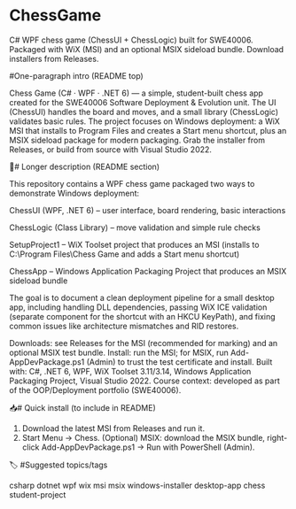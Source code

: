 # ChessGame
C# WPF chess game (ChessUI + ChessLogic) built for SWE40006. Packaged with WiX (MSI) and an optional MSIX sideload bundle. Download installers from Releases.

#One-paragraph intro (README top)

Chess Game (C# · WPF · .NET 6) — a simple, student-built chess app created for the SWE40006 Software Deployment & Evolution unit. The UI (ChessUI) handles the board and moves, and a small library (ChessLogic) validates basic rules. The project focuses on Windows deployment: a WiX MSI that installs to Program Files and creates a Start menu shortcut, plus an MSIX sideload package for modern packaging. Grab the installer from Releases, or build from source with Visual Studio 2022.

🧭# Longer description (README section)

This repository contains a WPF chess game packaged two ways to demonstrate Windows deployment:

ChessUI (WPF, .NET 6) – user interface, board rendering, basic interactions

ChessLogic (Class Library) – move validation and simple rule checks

SetupProject1 – WiX Toolset project that produces an MSI (installs to C:\Program Files\Chess Game and adds a Start menu shortcut)

ChessApp – Windows Application Packaging Project that produces an MSIX sideload bundle

The goal is to document a clean deployment pipeline for a small desktop app, including handling DLL dependencies, passing WiX ICE validation (separate component for the shortcut with an HKCU KeyPath), and fixing common issues like architecture mismatches and RID restores.

Downloads: see Releases for the MSI (recommended for marking) and an optional MSIX test bundle.
Install: run the MSI; for MSIX, run Add-AppDevPackage.ps1 (Admin) to trust the test certificate and install.
Built with: C#, .NET 6, WPF, WiX Toolset 3.11/3.14, Windows Application Packaging Project, Visual Studio 2022.
Course context: developed as part of the OOP/Deployment portfolio (SWE40006).

📥# Quick install (to include in README)
1) Download the latest MSI from Releases and run it.
2) Start Menu → Chess.
(Optional) MSIX: download the MSIX bundle, right-click Add-AppDevPackage.ps1 → Run with PowerShell (Admin).

🏷 #Suggested topics/tags

csharp dotnet wpf wix msi msix windows-installer desktop-app chess student-project
